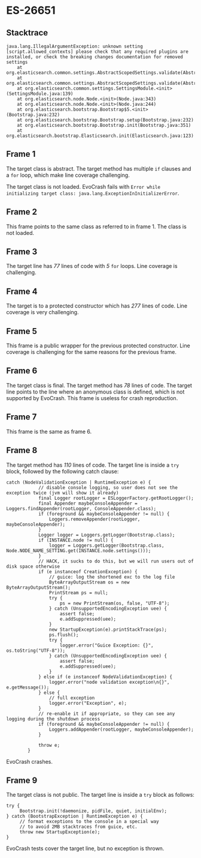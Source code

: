 # ES-26651

## Stacktrace

```
java.lang.IllegalArgumentException: unknown setting [script.allowed_contexts] please check that any required plugins are installed, or check the breaking changes documentation for removed settings
	at org.elasticsearch.common.settings.AbstractScopedSettings.validate(AbstractScopedSettings.java:293)
	at org.elasticsearch.common.settings.AbstractScopedSettings.validate(AbstractScopedSettings.java:256)
	at org.elasticsearch.common.settings.SettingsModule.<init>(SettingsModule.java:139)
	at org.elasticsearch.node.Node.<init>(Node.java:343)
	at org.elasticsearch.node.Node.<init>(Node.java:244)
	at org.elasticsearch.bootstrap.Bootstrap$5.<init>(Bootstrap.java:232)
	at org.elasticsearch.bootstrap.Bootstrap.setup(Bootstrap.java:232)
	at org.elasticsearch.bootstrap.Bootstrap.init(Bootstrap.java:351)
	at org.elasticsearch.bootstrap.Elasticsearch.init(Elasticsearch.java:123)
```

## Frame 1
The target class is abstract. The target method has multiple `if` clauses and a `for` loop, which make line coverage challenging. 

The target class is not loaded. EvoCrash fails with `Error while initializing target class: java.lang.ExceptionInInitializerError`.

## Frame 2
This frame points to the same class as referred to in frame 1. The class is not loaded.

## Frame 3
The target line has *77* lines of code with *5* `for` loops. Line coverage is challenging.
## Frame 4
The target is to a protected constructor which has *277* lines of code. Line coverage is very challenging.
## Frame 5
This frame is a public wrapper for the previous protected constructor. Line coverage is challenging for the same reasons for the previous frame.
## Frame 6
The target class is final.
The target method has *78* lines of code.
The target line points to the line where an anonymous class is defined, which is not supported by EvoCrash. This frame is useless for crash reproduction.
## Frame 7
This frame is the same as frame 6.
## Frame 8
The target method has *110* lines of code. The target line is inside a `try` block, followed by the following catch clause: 
```
catch (NodeValidationException | RuntimeException e) {
            // disable console logging, so user does not see the exception twice (jvm will show it already)
            final Logger rootLogger = ESLoggerFactory.getRootLogger();
            final Appender maybeConsoleAppender = Loggers.findAppender(rootLogger, ConsoleAppender.class);
            if (foreground && maybeConsoleAppender != null) {
                Loggers.removeAppender(rootLogger, maybeConsoleAppender);
            }
            Logger logger = Loggers.getLogger(Bootstrap.class);
            if (INSTANCE.node != null) {
                logger = Loggers.getLogger(Bootstrap.class, Node.NODE_NAME_SETTING.get(INSTANCE.node.settings()));
            }
            // HACK, it sucks to do this, but we will run users out of disk space otherwise
            if (e instanceof CreationException) {
                // guice: log the shortened exc to the log file
                ByteArrayOutputStream os = new ByteArrayOutputStream();
                PrintStream ps = null;
                try {
                    ps = new PrintStream(os, false, "UTF-8");
                } catch (UnsupportedEncodingException uee) {
                    assert false;
                    e.addSuppressed(uee);
                }
                new StartupException(e).printStackTrace(ps);
                ps.flush();
                try {
                    logger.error("Guice Exception: {}", os.toString("UTF-8"));
                } catch (UnsupportedEncodingException uee) {
                    assert false;
                    e.addSuppressed(uee);
                }
            } else if (e instanceof NodeValidationException) {
                logger.error("node validation exception\n{}", e.getMessage());
            } else {
                // full exception
                logger.error("Exception", e);
            }
            // re-enable it if appropriate, so they can see any logging during the shutdown process
            if (foreground && maybeConsoleAppender != null) {
                Loggers.addAppender(rootLogger, maybeConsoleAppender);
            }

            throw e;
        } 
```
EvoCrash crashes.
## Frame 9
The target class is not public. The target line is inside a `try` block as follows:
```
try {
     Bootstrap.init(!daemonize, pidFile, quiet, initialEnv);
} catch (BootstrapException | RuntimeException e) {
     // format exceptions to the console in a special way
     // to avoid 2MB stacktraces from guice, etc.
     throw new StartupException(e);
}
```

EvoCrash tests cover the target line, but no exception is thrown.
